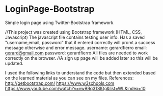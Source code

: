 # LoginPage-Bootstrap
Simple login page using Twitter-Bootstrap framework

//This project was created using Bootstrap framework (HTML, CSS, Javascript)
The javascript file contains testing user info.
Has a saved "username,email, password" that if entered correctly will promt a success message otherwise and error message.
username: gerardfierro
email: gerard@gmail.com
password: gerardfierro
All files are needed to work correctly on the browser.
//A sign up page will be added later so this will be updated.

I used the following links to understand the code but then extended based on the learned material as you can see on my files.
References:
http://getbootstrap.com/
https://www.w3schools.com
https://www.youtube.com/watch?v=vwBRq31SlGg&list=WL&index=10
